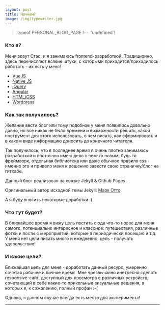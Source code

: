 ```yaml
---
layout: post
title: Начнем?
image: /img/typewriter.jpg
---
```


> typeof PERSONAL_BLOG_PAGE !== 'undefined'!


### Кто я?

Меня зовут Стас, и я занимаюсь frontend-разработкой.
Традиционно, здесь перечисляют всякие штуки, с которыми приходится/приходилось работать - их есть у меня!

* [VueJS](https://ru.vuejs.org/)
* [Native JS](https://learn.javascript.ru/intro)
* [jQuery](https://jquery.com/)
* [Angular](https://angular.io/)
* [HTML/CSS](https://www.w3schools.com/html/default.asp)
* [Wordpress](https://ru.wordpress.org/)

### Как так получилось?

Желание вести блог или тому подобное у меня появилось довольно давно, но все никак не было времени и возможности решить, какой инструмент для этого использовать, о чем писать, как сформировать и в каком виде информацию доносить до конечного читателя.

Так получилось, что в последнее время я очень плотно занимаюсь разработкой и постоянно имею дело с чем-то новым, будь то фреймворк, отдельная библиотека или даже обычное правило css - именно это и привело меня к решению завести свою страничку/блог на гитхабе.

Данный блог реализован на связке Jekyll & Github Pages.

Оригинальный автор исходной темы Jekyll: [Марк Отто](https://github.com/mdo).

А я буду вносить некоторые доработки :)



### Что тут будет?

В ближайшее время я вижу цель постить сюда что-то новое для меня самого, потенциально интересное и классное: путешествия, различные фотки и посты с мероприятий, которые я периодически посещаю и т.д. У меня нет цели писать много и ежедневно, цель - получать удовольствие!



### И какие цели?

Ближайшая цель для меня - доработать данный ресурс, умеренно сочетая рабочее и личное время. Мне чрезвычайно инетресно сделать responsive-сайт, доступный для просмотра с различных устройств, сочетающий в себе какие-то прикольные визуальные решения, в которых я, к сожалению, полный профан :-(

Однако, в данном случае всегда есть место для эксперимента!

-----
